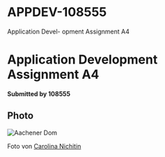 # APPDEV-108555
Application Devel- opment Assignment A4

# **Application Development Assignment A4**

**Submitted by 108555**

## Photo

![Aachener Dom](photo/carolina-nichitin-xo8pEDmCAyA-unsplash.jpg)

Foto von [Carolina Nichitin](https://unsplash.com/de/fotos/braunes-und-graues-betongebaude-unter-grauen-wolken-tagsuber-xo8pEDmCAyA?utm_content=creditCopyText&utm_medium=referral&utm_source=unsplash)
